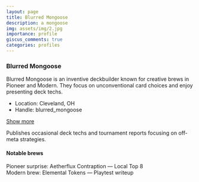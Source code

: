 ```yaml
---
layout: page
title: Blurred Mongoose
description: a mongoose
img: assets/img/2.jpg
importance: profile
giscus_comments: true
categories: profiles
---
```


### Blurred Mongoose

<div class="profile">

Blurred Mongoose is an inventive deckbuilder known for creative brews in Pioneer and Modern. They focus on unconventional card choices and enjoy presenting deck techs.

- Location: Cleveland, OH
- Handle: blurred_mongoose

<div class="collapsible">
  <p>
    <a class="btn btn-sm btn-outline-primary" data-bs-toggle="collapse" href="#mongoose-more" role="button" aria-expanded="false" aria-controls="mongoose-more">Show more</a>
  </p>
  <div class="collapse" id="mongoose-more">
    <p>Publishes occasional deck techs and tournament reports focusing on off-meta strategies.</p>
  </div>
</div>

#### Notable brews

<div class="publications-grid">
  <div class="pub">Pioneer surprise: Aetherflux Contraption — Local Top 8</div>
  <div class="pub">Modern brew: Elemental Tokens — Playtest writeup</div>
</div>

</div>

